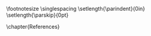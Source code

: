 \footnotesize
\singlespacing
\setlength{\parindent}{0in}
\setlength{\parskip}{0pt}

<!-- 
Do not edit this page.

References are automatically generated from the BibTex file (References.bib)

...which you should create using your reference manager.
-->

\chapter{References}
